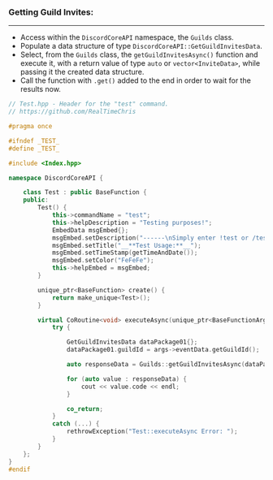 ### **Getting Guild Invites:**
---
- Access within the `DiscordCoreAPI` namespace, the `Guilds` class.
- Populate a data structure of type `DiscordCoreAPI::GetGuildInvitesData`.
- Select, from the `Guilds` class, the `getGuildInvitesAsync()` function and execute it, with a return value of type `auto` or `vector<InviteData>`, while passing it the created data structure.
- Call the function with `.get()` added to the end in order to wait for the results now.

```cpp
// Test.hpp - Header for the "test" command.
// https://github.com/RealTimeChris

#pragma once

#ifndef _TEST_
#define _TEST_

#include <Index.hpp>

namespace DiscordCoreAPI {

	class Test : public BaseFunction {
	public:
		Test() {
			this->commandName = "test";
			this->helpDescription = "Testing purposes!";
			EmbedData msgEmbed{};
			msgEmbed.setDescription("------\nSimply enter !test or /test!\n------");
			msgEmbed.setTitle("__**Test Usage:**__");
			msgEmbed.setTimeStamp(getTimeAndDate());
			msgEmbed.setColor("FeFeFe");
			this->helpEmbed = msgEmbed;
		}

		unique_ptr<BaseFunction> create() {
			return make_unique<Test>();
		}

		virtual CoRoutine<void> executeAsync(unique_ptr<BaseFunctionArguments> args) {
			try {

				GetGuildInvitesData dataPackage01{};
				dataPackage01.guildId = args->eventData.getGuildId();

				auto responseData = Guilds::getGuildInvitesAsync(dataPackage01).get();

				for (auto value : responseData) {
					cout << value.code << endl;
				}			

				co_return;
			}
			catch (...) {
				rethrowException("Test::executeAsync Error: ");
			}
		}
	};
}
#endif

```
